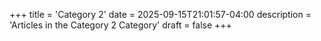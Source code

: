 +++
title = 'Category 2'
date = 2025-09-15T21:01:57-04:00
description = 'Articles in the Category 2 Category'
draft = false
+++
